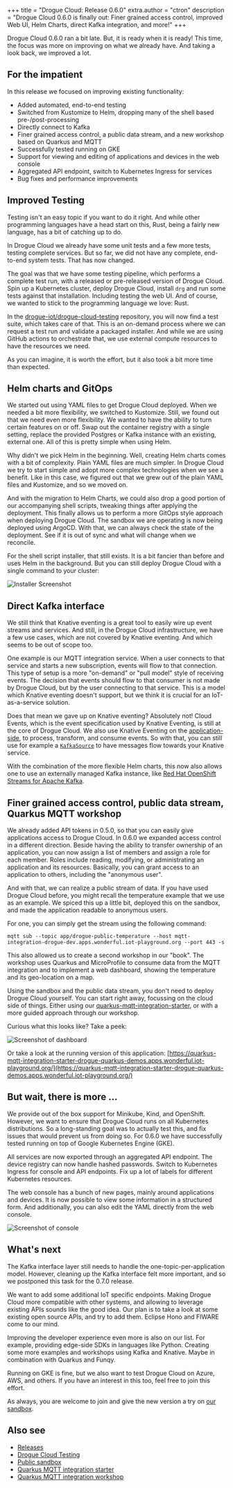 +++
title = "Drogue Cloud: Release 0.6.0"
extra.author = "ctron"
description = "Drogue Cloud 0.6.0 is finally out: Finer grained access control, improved Web UI, Helm Charts, direct Kafka integration, and more!"
+++

Drogue Cloud 0.6.0 ran a bit late. But, it is ready when it is ready! This time, the focus was more on improving on what we already have. And taking a look back, we improved a lot.

<!-- more -->

## For the impatient

In this release we focused on improving existing functionality:

* Added automated, end-to-end testing
* Switched from Kustomize to Helm, dropping many of the shell based pre-/post-processing
* Directly connect to Kafka
* Finer grained access control, a public data stream, and a new workshop based on Quarkus and MQTT
* Successfully tested running on GKE
* Support for viewing and editing of applications and devices in the web console
* Aggregated API endpoint, switch to Kubernetes Ingress for services
* Bug fixes and performance improvements

## Improved Testing

Testing isn't an easy topic if you want to do it right. And while other programming languages have a head start on this,
Rust, being a fairly new language, has a bit of catching up to do.

In Drogue Cloud we already have some unit tests and a few more tests, testing complete services. But so far, we did not
have any complete, end-to-end system tests. That has now changed.

The goal was that we have some testing pipeline, which performs a complete test run, with a released or pre-released
version of Drogue Cloud. Spin up a Kubernetes cluster, deploy Drogue Cloud, install `drg` and run some tests against
that installation. Including testing the web UI. And of course, we wanted to stick to the programming language we
love: Rust.

In the [drogue-iot/drogue-cloud-testing](https://github.com/drogue-iot/drogue-cloud-testing) repository, you will now
find a test suite, which takes care of that. This is an on-demand process where we can request a test run and validate
a packaged installer. And while we are using GitHub actions to orchestrate that, we use external compute resources to
have the resources we need.

As you can imagine, it is worth the effort, but it also took a bit more time than expected.

## Helm charts and GitOps

We started out using YAML files to get Drogue Cloud deployed. When we needed a bit more flexibility, we switched to
Kustomize. Still, we found out that we need even more flexibility. We wanted to have the ability to turn certain
features on or off. Swap out the container registry with a single setting, replace the provided Postgres or Kafka
instance with an existing, external one. All of this is pretty simple when using Helm.

Why didn't we pick Helm in the beginning. Well, creating Helm charts comes with a bit of complexity. Plain YAML files
are much simpler. In Drogue Cloud we try to start simple and adopt more complex technologies when we see a benefit.
Like in this case, we figured out that we grew out of the plain YAML files and Kustomize, and so we moved on.

And with the migration to Helm Charts, we could also drop a good portion of our accompanying shell scripts, tweaking
things after applying the deployment. This finally allows us to perform a more GitOps style approach when deploying
Drogue Cloud. The sandbox we are operating is now being deployed using ArgoCD. With that, we can always check the state
of the deployment. See if it is out of sync and what will change when we reconcile.

For the shell script installer, that still exists. It is a bit fancier than before and uses Helm in the background. But
you can still deploy Drogue Cloud with a single command to your cluster:

![Installer Screenshot](installer.png)

## Direct Kafka interface

We still think that Knative eventing is a great tool to easily wire up event streams and services. And still, in the
Drogue Cloud infrastructure, we have a few use cases, which are not covered by Knative eventing. And which seems to be
out of scope too.

One example is our MQTT integration service. When a user connects to that service and starts a new subscription, events
will flow to that connection. This type of setup is a more "on-demand" or "pull model" style of receiving events. The
decision that events should flow to that consumer is not made by Drogue Cloud, but by the user connecting to that
service. This is a model which Knative eventing doesn't support, but we think it is crucial for an IoT-as-a-service
solution.

Does that mean we gave up on Knative eventing? Absolutely not! Cloud Events, which is the event specification used by
Knative Eventing, is still at the core of Drogue Cloud. We also use Knative Eventing on the [application-side](https://book.drogue.io/drogue-cloud/dev/concepts.html#_applications), to
process, transform, and consume events. So with that, you can still use for example a
[`KafkaSource`](https://knative.dev/docs/eventing/samples/kafka/source/) to have messages flow towards your Knative
service.

With the combination of the more flexible Helm charts, this now also allows one to use an externally managed Kafka
instance, like [Red Hat OpenShift Streams for Apache Kafka](https://developers.redhat.com/products/red-hat-openshift-streams-for-apache-kafka/getting-started).

## Finer grained access control, public data stream, Quarkus MQTT workshop

We already added API tokens in 0.5.0, so that you can easily give applications access to Drogue Cloud. In 0.6.0 we
expanded access control in a different direction. Beside having the ability to transfer ownership of an application,
you can now assign a list of members and assign a role for each member. Roles include reading, modifying, or
administrating an application and its resources. Basically, you can grant access to an application to others,
including the "anonymous user".

And with that, we can realize a public stream of data. If you have used Drogue Cloud before, you might recall the
temperature example that we use as an example. We spiced this up a little bit, deployed this on the sandbox, and made
the application readable to anonymous users.

For one, you can simply get the stream using the following command:

~~~
mqtt sub --topic app/drogue-public-temperature --host mqtt-integration-drogue-dev.apps.wonderful.iot-playground.org --port 443 -s
~~~

This also allowed us to create a second workshop in our "book". The workshop uses Quarkus and
MicroProfile to consume data from the MQTT integration and to implement a web dashboard, showing the temperature and its
geo-location on a map.

Using the sandbox and the public data stream, you don't need to deploy Drogue Cloud yourself. You can start right
away, focussing on the cloud side of things. Either using our [quarkus-mqtt-integration-starter](https://github.com/drogue-iot/quarkus-mqtt-integration-starter), or with a more guided approach through our workshop.

Curious what this looks like? Take a peek:

![Screenshot of dashboard](mqtt-starter.png)

Or take a look at the running version of this application: [https://quarkus-mqtt-integration-starter-drogue-quarkus-demos.apps.wonderful.iot-playground.org/](https://quarkus-mqtt-integration-starter-drogue-quarkus-demos.apps.wonderful.iot-playground.org/)

## But wait, there is more …

We provide out of the box support for Minikube, Kind, and OpenShift. However, we want to ensure that Drogue Cloud runs
on all Kubernetes distributions. So a long-standing goal was to actually test this, and fix issues that would
prevent us from doing so. For 0.6.0 we have successfully tested running on top of Google Kubernetes Engine (GKE).

All services are now exported through an aggregated API endpoint. The device registry can now handle hashed passwords.
Switch to Kubernetes Ingress for console and API endpoints. Fix up a lot of labels for different Kubernetes resources.

The web console has a bunch of new pages, mainly around applications and devices. It is now possible to view some
information in a structured form. And additionally, you can also edit the YAML directly from the web console.

![Screenshot of console](web-console.png)

## What's next

The Kafka interface layer still needs to handle the one-topic-per-application model. However, cleaning up the Kafka
interface felt more important, and so we postponed this task for the 0.7.0 release.

We want to add some additional IoT specific endpoints. Making Drogue Cloud more compatible with other systems, and
allowing to leverage existing APIs sounds like the good idea. Our plan is to take a look at some existing open source
APIs, and try to add them. Eclipse Hono and FIWARE come to our mind.

Improving the developer experience even more is also on our list. For example, providing edge-side SDKs in languages
like Python. Creating some more examples and workshops using Kafka and Knative. Maybe in combination with
Quarkus and Funqy.

Running on GKE is fine, but we also want to test Drogue Cloud on Azure, AWS, and others. If you have an interest in
this too, feel free to join this effort. 

As always, you are welcome to join and give the new version a try on [our sandbox](https://sandbox.drogue.cloud).

## Also see

* [Releases](https://github.com/drogue-iot/drogue-cloud/releases)
* [Drogue Cloud Testing](https://github.com/drogue-iot/drogue-cloud-testing)
* [Public sandbox](https://sandbox.drogue.cloud)
* [Quarkus MQTT integration starter](https://github.com/drogue-iot/quarkus-mqtt-integration-starter)
* [Quarkus MQTT integration workshop](https://book.drogue.io/drogue-workshops/quarkus-mqtt-starter/index.html)
